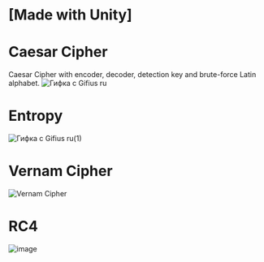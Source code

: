 # [Made with Unity]
# Caesar Cipher
 Caesar Cipher with encoder, decoder, detection key and brute-force Latin alphabet.
![Гифка с Gifius ru](https://github.com/pysijuice/Caesar-Cipher/assets/73884491/7ba0b861-06b6-4023-a603-89d4c9b31573)

# Entropy
![Гифка с Gifius ru(1)](https://github.com/pysijuice/Crypto/assets/73884491/8a4a5b28-acc3-43e5-a86a-c51215abedc8)

# Vernam Cipher
![Vernam Cipher](https://github.com/pysijuice/Crypto/assets/73884491/939a012a-92b4-4621-aa99-6c5e1b72492d)

# RC4
![image](https://github.com/pysijuice/Crypto/assets/73884491/c45de426-c8bd-4a7b-b828-2d77514f4b6a)


